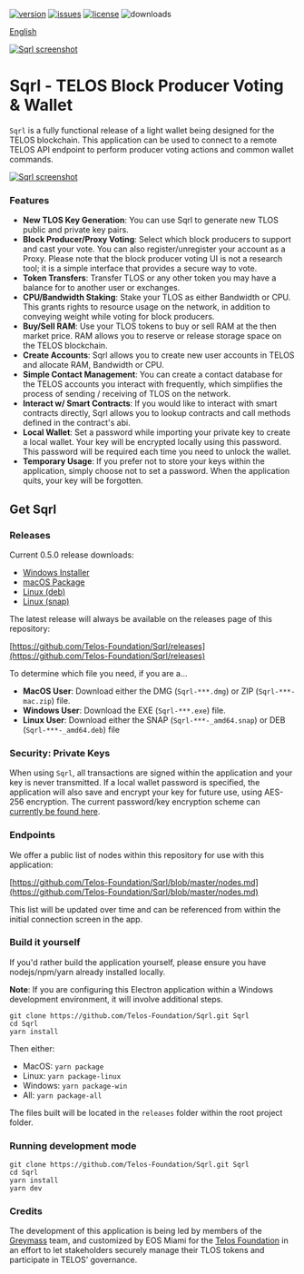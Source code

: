 [![version](https://img.shields.io/github/release/Telos-Foundation/Sqrl/all.svg)](https://github.com/Telos-Foundation/Sqrl/releases)
[![issues](https://img.shields.io/github/issues/Telos-Foundation/Sqrl.svg)](https://github.com/Telos-Foundation/Sqrl/issues)
[![license](https://img.shields.io/badge/license-MIT-blue.svg)](https://raw.githubusercontent.com/Telos-Foundation/Sqrl/master/LICENSE)
![downloads](https://img.shields.io/github/downloads/Telos-Foundation/Sqrl/total.svg)

[English](https://github.com/Telos-Foundation/Sqrl/blob/master/README.md)

[![Sqrl screenshot](https://raw.githubusercontent.com/Telos-Foundation/Sqrl/app/renderer/assets/images/sqrl.png)](https://raw.githubusercontent.com/Telos-Foundation/Sqrl/app/renderer/assets/images/sqrl.png)

# Sqrl - TELOS Block Producer Voting & Wallet

`Sqrl` is a fully functional release of a light wallet being designed for the TELOS blockchain. This application can be used to connect to a remote TELOS API endpoint to perform producer voting actions and common wallet commands.

[![Sqrl screenshot](https://raw.githubusercontent.com/Telos-Foundation/Sqrl/master/sqrl.png)](https://raw.githubusercontent.com/Telos-Foundation/Sqrl/master/Sqrl.png)

### Features

- **New TLOS Key Generation**: You can use Sqrl to generate new TLOS public and private key pairs.
- **Block Producer/Proxy Voting**: Select which block producers to support and cast your vote. You can also register/unregister your account as a Proxy. Please note that the block producer voting UI is not a research tool; it is a simple interface that provides a secure way to vote.
- **Token Transfers**: Transfer TLOS or any other token you may have a balance for to another user or exchanges.
- **CPU/Bandwidth Staking**: Stake your TLOS as either Bandwidth or CPU. This grants rights to resource usage on the network, in addition to conveying weight while voting for block producers.
- **Buy/Sell RAM**: Use your TLOS tokens to buy or sell RAM at the then market price. RAM allows you to reserve or release storage space on the TELOS blockchain.
- **Create Accounts**: Sqrl allows you to create new user accounts in TELOS and allocate RAM, Bandwidth or CPU.
- **Simple Contact Management**: You can create a contact database for the TELOS accounts you interact with frequently, which simplifies the process of sending / receiving of TLOS on the network.
- **Interact w/ Smart Contracts**: If you would like to interact with smart contracts directly, Sqrl allows you to lookup contracts and call methods defined in the contract's abi.
- **Local Wallet**: Set a password while importing your private key to create a local wallet. Your key will be encrypted locally using this password. This password will be required each time you need to unlock the wallet.
- **Temporary Usage**: If you prefer not to store your keys within the application, simply choose not to set a password. When the application quits, your key will be forgotten.

## Get Sqrl

### Releases

Current 0.5.0 release downloads:

- [Windows Installer](https://github.com/Telos-Foundation/Sqrl/releases/download/v0.5.0/win-Sqrl-0.5.0.exe)
- [macOS Package](https://github.com/Telos-Foundation/Sqrl/releases/download/v0.5.0/mac-Sqrl-0.5.0.dmg)
- [Linux (deb)](https://github.com/Telos-Foundation/Sqrl/releases/download/v0.5.0/linux-Sqrl-0.5.0-amd64.deb)
- [Linux (snap)](https://github.com/Telos-Foundation/Sqrl/releases/download/v0.5.0/linux-Sqrl-0.5.0-amd64.snap)

The latest release will always be available on the releases page of this repository:

[https://github.com/Telos-Foundation/Sqrl/releases](https://github.com/Telos-Foundation/Sqrl/releases)

To determine which file you need, if you are a...

- **MacOS User**: Download either the DMG (`Sqrl-***.dmg`) or ZIP (`Sqrl-***-mac.zip`) file.
- **Windows User**: Download the EXE (`Sqrl-***.exe`) file.
- **Linux User**: Download either the SNAP (`Sqrl-***-_amd64.snap`) or DEB (`Sqrl-***-_amd64.deb`) file

### Security: Private Keys

When using `Sqrl`, all transactions are signed within the application and your key is never transmitted. If a local wallet password is specified, the application will also save and encrypt your key for future use, using AES-256 encryption. The current password/key encryption scheme can [currently be found here](https://github.com/aaroncox/eos-voter/blob/master/app/shared/actions/wallet.js#L71-L86).

### Endpoints

We offer a public list of nodes within this repository for use with this application:

[https://github.com/Telos-Foundation/Sqrl/blob/master/nodes.md](https://github.com/Telos-Foundation/Sqrl/blob/master/nodes.md)

This list will be updated over time and can be referenced from within the initial connection screen in the app.

### Build it yourself

If you'd rather build the application yourself, please ensure you have nodejs/npm/yarn already installed locally.

**Note**: If you are configuring this Electron application within a Windows development environment, it will involve additional steps.

```
git clone https://github.com/Telos-Foundation/Sqrl.git Sqrl
cd Sqrl
yarn install
```

Then either:

- MacOS: `yarn package`
- Linux: `yarn package-linux`
- Windows: `yarn package-win`
- All: `yarn package-all`

The files built will be located in the `releases` folder within the root project folder.

### Running development mode

```
git clone https://github.com/Telos-Foundation/Sqrl.git Sqrl
cd Sqrl
yarn install
yarn dev
```

### Credits

The development of this application is being led by members of the [Greymass](https://greymass.com) team, and customized by EOS Miami for the [Telos Foundation](https://telosfoundation.io) in an effort to let stakeholders securely manage their TLOS tokens and participate in TELOS’ governance.

